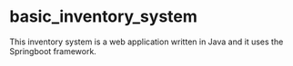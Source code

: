 # basic_inventory_system

This inventory system is a web application written in Java and it uses the Springboot framework. 
